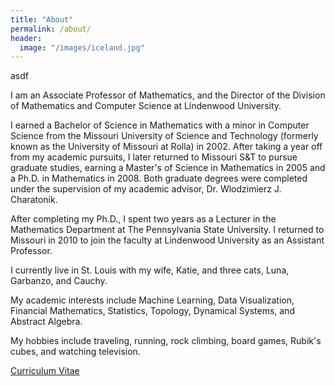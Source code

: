 ```yaml
---
title: "About"
permalink: /about/
header:
  image: "/images/iceland.jpg"
---
```

asdf

I am an Associate Professor of Mathematics, and the Director of the Division of Mathematics and Computer Science at Lindenwood University.

I earned a Bachelor of Science in Mathematics with a minor in Computer Science from the Missouri University of Science and Technology (formerly known as the University of Missouri at Rolla) in 2002. After taking a year off from my academic pursuits, I later returned to Missouri S&T to pursue graduate studies, earning a Master's of Science in Mathematics in 2005 and a Ph.D. in Mathematics in 2008. Both graduate degrees were completed under the supervision of my academic advisor, Dr. Wlodzimierz J. Charatonik.

After completing my Ph.D., I spent two years as a Lecturer in the Mathematics Department at The Pennsylvania State University. I returned to Missouri in 2010 to join the faculty at Lindenwood University as an Assistant Professor.

I currently live in St. Louis with my wife, Katie, and three cats, Luna, Garbanzo, and Cauchy.

My academic interests include Machine Learning, Data Visualization, Financial Mathematics, Statistics, Topology, Dynamical Systems, and Abstract Algebra.  

My hobbies include traveling, running, rock climbing, board games, Rubik's cubes, and watching television.

[Curriculum Vitae](/misc/cv.pdf)
